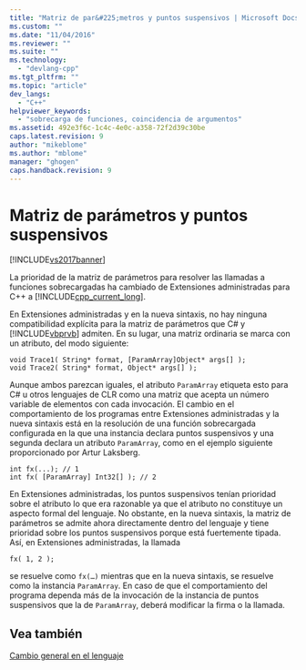 ```yaml
---
title: "Matriz de par&#225;metros y puntos suspensivos | Microsoft Docs"
ms.custom: ""
ms.date: "11/04/2016"
ms.reviewer: ""
ms.suite: ""
ms.technology: 
  - "devlang-cpp"
ms.tgt_pltfrm: ""
ms.topic: "article"
dev_langs: 
  - "C++"
helpviewer_keywords: 
  - "sobrecarga de funciones, coincidencia de argumentos"
ms.assetid: 492e3f6c-1c4c-4e0c-a358-72f2d39c30be
caps.latest.revision: 9
author: "mikeblome"
ms.author: "mblome"
manager: "ghogen"
caps.handback.revision: 9
---
```

# Matriz de par&#225;metros y puntos suspensivos
[!INCLUDE[vs2017banner](../assembler/inline/includes/vs2017banner.md)]

La prioridad de la matriz de parámetros para resolver las llamadas a funciones sobrecargadas ha cambiado de Extensiones administradas para C\+\+ a [!INCLUDE[cpp_current_long](../dotnet/includes/cpp_current_long_md.md)].  
  
 En Extensiones administradas y en la nueva sintaxis, no hay ninguna compatibilidad explícita para la matriz de parámetros que C\# y [!INCLUDE[vbprvb](../dotnet/includes/vbprvb_md.md)] admiten.  En su lugar, una matriz ordinaria se marca con un atributo, del modo siguiente:  
  
```  
void Trace1( String* format, [ParamArray]Object* args[] );  
void Trace2( String* format, Object* args[] );  
```  
  
 Aunque ambos parezcan iguales, el atributo `ParamArray` etiqueta esto para C\# u otros lenguajes de CLR como una matriz que acepta un número variable de elementos con cada invocación.  El cambio en el comportamiento de los programas entre Extensiones administradas y la nueva sintaxis está en la resolución de una función sobrecargada configurada en la que una instancia declara puntos suspensivos y una segunda declara un atributo `ParamArray`, como en el ejemplo siguiente proporcionado por Artur Laksberg.  
  
```  
int fx(...); // 1  
int fx( [ParamArray] Int32[] ); // 2  
```  
  
 En Extensiones administradas, los puntos suspensivos tenían prioridad sobre el atributo lo que era razonable ya que el atributo no constituye un aspecto formal del lenguaje.  No obstante, en la nueva sintaxis, la matriz de parámetros se admite ahora directamente dentro del lenguaje y tiene prioridad sobre los puntos suspensivos porque está fuertemente tipada.  Así, en Extensiones administradas, la llamada  
  
```  
fx( 1, 2 );  
```  
  
 se resuelve como `fx(…)` mientras que en la nueva sintaxis, se resuelve como la instancia `ParamArray`.  En caso de que el comportamiento del programa dependa más de la invocación de la instancia de puntos suspensivos que la de `ParamArray`, deberá modificar la firma o la llamada.  
  
## Vea también  
 [Cambio general en el lenguaje](../dotnet/general-language-changes-cpp-cli.md)